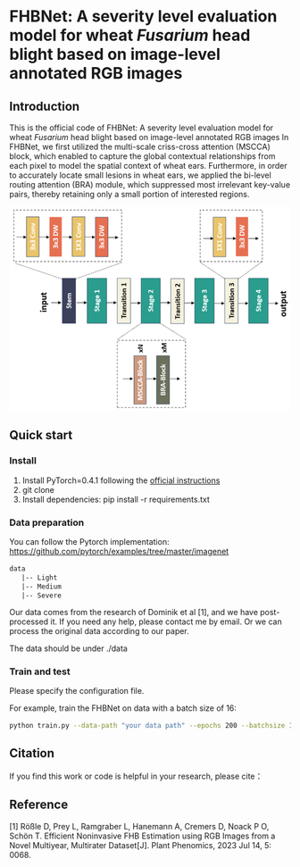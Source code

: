 # FHBNet: A severity level evaluation model for wheat *Fusarium* head blight based on image-level annotated RGB images

## Introduction
This is the official code of FHBNet: A severity level evaluation model for wheat *Fusarium* head blight based on image-level annotated RGB images
	In FHBNet, we first utilized the multi-scale criss-cross attention (MSCCA) block, which enabled to capture the global contextual relationships from each pixel to model the spatial context of wheat ears.  Furthermore, in order to accurately locate small lesions in wheat ears, we applied the bi-level routing attention (BRA) module, which suppressed most irrelevant key-value pairs, thereby retaining only a small portion of interested regions.

![](img/architecture.png)

## Quick start
### Install
1. Install PyTorch=0.4.1 following the [official instructions](https://pytorch.org/)
2. git clone 
3. Install dependencies: pip install -r requirements.txt

### Data preparation
You can follow the Pytorch implementation:
https://github.com/pytorch/examples/tree/master/imagenet

````
data
   |-- Light
   |-- Medium
   |-- Severe

````

Our data comes from the research of Dominik et al [1], and we have post-processed it. If you need any help, please contact me by email. Or we can process the original data according to our paper.

The data should be under ./data

### Train and test
Please specify the configuration file.

For example, train the FHBNet on data with a batch size of 16:
````bash
python train.py --data-path "your data path" --epochs 200 --batchsize 16 --lr 0.01
````



## Citation
If you find this work or code is helpful in your research, please cite：





## Reference
[1] Rößle D, Prey L, Ramgraber L, Hanemann A, Cremers D, Noack P O, Schön T. Efficient Noninvasive FHB Estimation using RGB Images from a Novel Multiyear, Multirater Dataset[J]. Plant Phenomics, 2023 Jul 14, 5: 0068. 

